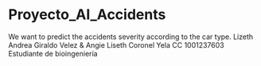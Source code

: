 # Proyecto_AI_Accidents
We want to predict the accidents severity according to the car type.
Lizeth Andrea Giraldo Velez & Angie Liseth Coronel Yela
CC 1001237603
Estudiante de bioingeniería
